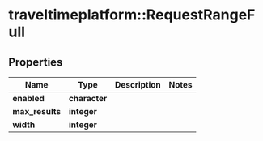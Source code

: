 # traveltimeplatform::RequestRangeFull

## Properties
Name | Type | Description | Notes
------------ | ------------- | ------------- | -------------
**enabled** | **character** |  | 
**max_results** | **integer** |  | 
**width** | **integer** |  | 


